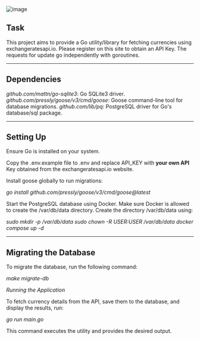 ![image](https://github.com/gauss2302/task_plata/assets/144123738/249942e5-b7f8-4985-b055-585c4ed8b05e)


## **Task** <br />
This project aims to provide a Go utility/library for fetching currencies using exchangeratesapi.io. Please register on this site to obtain an API Key.
The requests for update go independently with goroutines.

__________________________________________________________________________________________________________________________________________________________

## **Dependencies** <br />
_github.com/mattn/go-sqlite3_: Go SQLite3 driver.
_github.com/pressly/goose/v3/cmd/goose_: Goose command-line tool for database migrations.
_github.com/lib/pq_: PostgreSQL driver for Go's database/sql package.

__________________________________________________________________________________________________________________________________________________________

## **Setting Up** <br />
Ensure Go is installed on your system.

Copy the .env.example file to .env and replace API_KEY with **your own API** Key obtained from the exchangeratesapi.io website.

Install goose globally to run migrations:

_go install github.com/pressly/goose/v3/cmd/goose@latest_

Start the PostgreSQL database using Docker. Make sure Docker is allowed to create the /var/db/data directory. Create the directory /var/db/data using:

_sudo mkdir -p /var/db/data
sudo chown -R $USER:$USER /var/db/data
docker compose up -d_

__________________________________________________________________________________________________________________________________________________________

## **Migrating the Database** <br />
To migrate the database, run the following command:

_make migrate-db_

_Running the Application_

To fetch currency details from the API, save them to the database, and display the results, run:

_go run main.go_

This command executes the utility and provides the desired output.
